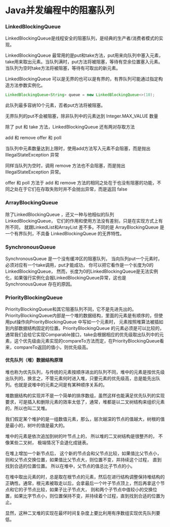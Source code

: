 # Java并发编程中的阻塞队列

### LinkedBlockingQueue

LinkedBlockingQueue是线程安全的阻塞队列，是经典的生产者/消费者模式的实现。

LinkedBlockingQueue 最常用的是put和take方法，put用来向队列中塞入元素，take用来取出元素。当队列满时，put方法将被阻塞，等待有空余位置塞入元素。当队列为空时take方法将被阻塞，等待有可取出的新元素。 

LinkedBlockingQueue 可以是无界的也可以是有界的，有界队列可能通过指定构造方法参数实例化。 

```java
LinkedBlockingQueue<String> queue = new LinkedBlockingQueue<>(10);
```

此队列最多容纳10个元素，否者put方法将被阻塞。

无界队列的put不会被阻塞，除非队列中的元素达到 Integer.MAX_VALUE 数量

除了  put 和 take 方法，LinkedBlockingQueue 还有两对存取方法

 add 和 remove
 offer 和 poll

当队列中元素数量达到上限时，使用add方法写入元素不会阻塞，而是抛出 IllegalStateException 异常

同样当队列为空时，调用 remove 方法也不会阻塞，而是抛出 IllegalStateException  异常。 

 offer 和 poll 方法于 add 和 remove 方法的相同之处在于也没有阻塞的功能，不同之处在于它们在存取失败时并不会抛出异常，而是返回 false 

### ArrayBlockingQueue

除了LinkedBlockingQueue ，还又一种与他相似的队列 LinkedBlockingQueue， 它们的作用和使用方法没有差别，只是在实现方式上有所不同， 就跟LinkedList和ArrayList 差不多。不同的是 ArrayBlockingQueue 是一个有界队列，不具备 LinkedBlockingQueue 的无界特性。

### SynchronousQueue

SynchronousQueue 是一个没有缓冲区的阻塞队列， 当向队列put一个元素时，必须对应有一个take调用，put才能成功， 你可以把它看作是一个长度为0的 LinkedBlockingQueue， 然而，长度为0的LinkedBlockingQueue是无法实例化，如果强行实例化会报LinkedBlockingQueue异常，这也是SynchronousQueue 存在的原因。

### PriorityBlockingQueue

PriorityBlockingQueue和其它阻塞队列不同，它不是先进先出的。PriorityBlockingQueue内部是一个堆的数据结构，里面的元素是有顺序的，但使用put操作向PriorityBlockingQueue 中写如一个元素时， 元素按照堆算法被插如到内部数据结构固定的位置。PriorityBlockingQueue 的元素必须是可以比较的，通常我们会给它实现Comparable接口，take会根据相应的优先级取出队列中的元素，这个优先级由元素实现的compareTo方法而定，在PriorityBlockingQueue看来，compareTo返回的值小，则优先级高。

#### 优先队列（堆）数据结构原理

堆也称为优先队列，与传统的元素按顺序进出的队列不同，堆中的元素是按优先级出队列的，换言之，不管元素何时进入堆，只要元素的优先级高，总是能先出队列。也就是说堆中的元素之间是有某种顺序关系的。 

堆数据结构的实现并不是一个简单的排序数组，虽然这样也能满足优先队列的实现要求，可是插入和删除元素的效率太低了，通常，堆都是以二叉树结构来组织元素的，所以也叫二叉堆。 

我们假定某个堆护的是一组数值元素，那么，层次越深的节点的值越大，树根的值是最小的，树叶的值是最大的。 

堆中的元素是依次追加到树的叶节点上的， 所以堆的二叉树结构是很整齐的， 不像某些二叉树， 极端情况下会退化成链表。 

在堆上增加一个新节点后， 这个新的节点会和父节点比较，如果值比父节点小， 则和父节点交换位置，如果值比父节点大，则位置不变，并持续这个过程， 直到找到合适的位置位置。 所以在堆中，父节点的值总比子节点的小。

 在堆中取出元素的时，总是取在根节点的元素，然后在进行结构调整保持堆结构的正确性。通常，根元素被取走以后，会拿最后一个叶子节点顶上，然后再拿这个节点和它的子节点比较，如果子比子节点大， 则和两个子节点中值较小的交换位置，如果比字节点小，则位置保持不变，并持续着个过程，直到找到合适的位置为止。 

显然，这种二叉堆的实现在最坏时间复杂度上要比利用有序数组实现优先队列要低。